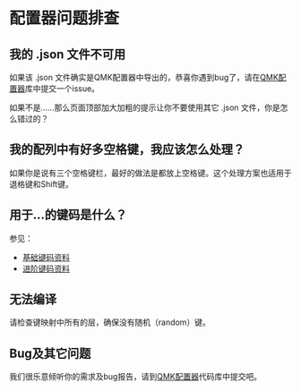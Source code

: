 # 配置器问题排查

<!---
  original document: 0.15.12:docs/configurator_troubleshooting.md
  git diff 0.15.12 HEAD -- docs/configurator_troubleshooting.md | cat
-->

## 我的 .json 文件不可用

如果该 .json 文件确实是QMK配置器中导出的，恭喜你遇到bug了，请在[QMK配置器](https://github.com/qmk/qmk_configurator/issues)库中提交一个issue。

如果不是……那么页面顶部加大加粗的提示让你不要使用其它 .json 文件，你是怎么错过的？

## 我的配列中有好多空格键，我应该怎么处理？

如果你是说有三个空格键栏，最好的做法是都放上空格键。这个处理方案也适用于退格键和Shift键。

## 用于...的键码是什么？

参见：

* [基础键码资料](zh-cn/keycodes_basic)
* [进阶键码资料](zh-cn/feature_advanced_keycodes)

## 无法编译

请检查键映射中所有的层，确保没有随机（random）键。

## Bug及其它问题

我们很乐意倾听你的需求及bug报告，请到[QMK配置器](https://github.com/qmk/qmk_configurator/issues)代码库中提交吧。
